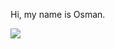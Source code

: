 Hi, my name is Osman.

<img src="https://github-readme-stats.vercel.app/api?username=osbm&&show_icons=true&title_color=#263238&icon_color=bb2acf&text_color=#263238&bg_color=#CFD8DC">
